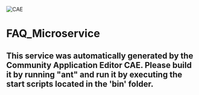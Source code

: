 ![CAE](https://github.com/CAE-Community-Application-Editor/microservice-FAQ_Microservice/blob/master/img/logo.png)  

FAQ_Microservice
===================


This service was automatically generated by the Community Application Editor CAE. Please build it by running "ant" and run it by executing the start scripts located in the 'bin' folder.
---------------
